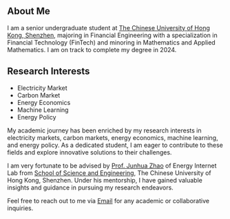 ## About Me

I am a senior undergraduate student at [The Chinese University of Hong Kong, Shenzhen](https://www.cuhk.edu.cn/), majoring in Financial Engineering with a specialization in Financial Technology (FinTech) and minoring in Mathematics and Applied Mathematics. I am on track to complete my degree in 2024.

## Research Interests
- Electricity Market
- Carbon Market
- Energy Economics
- Machine Learning
- Energy Policy

My academic journey has been enriched by my research interests in electricity markets, carbon markets, energy economics, machine learning, and energy policy. As a dedicated student, I am eager to contribute to these fields and explore innovative solutions to their challenges.

I am very fortunate to be advised by [Prof. Junhua Zhao](https://scholar.google.com/citations?user=M2oDRWEAAAAJ&hl=en) of Energy Internet Lab from [School of Science and Engineering](https://sse.cuhk.edu.cn/en), The Chinese University of Hong Kong, Shenzhen. Under his mentorship, I have gained valuable insights and guidance in pursuing my research endeavors.

Feel free to reach out to me via [Email](mailto:xiyuanzhou1@link.cuhk.edu.cn) for any academic or collaborative inquiries.
